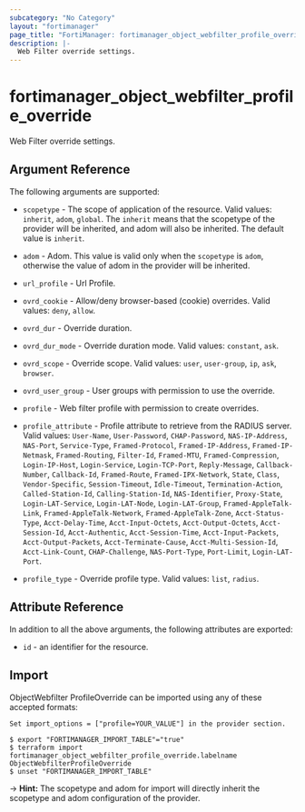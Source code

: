 ```yaml
---
subcategory: "No Category"
layout: "fortimanager"
page_title: "FortiManager: fortimanager_object_webfilter_profile_override"
description: |-
  Web Filter override settings.
---
```


# fortimanager_object_webfilter_profile_override
Web Filter override settings.

## Argument Reference


The following arguments are supported:

* `scopetype` - The scope of application of the resource. Valid values: `inherit`, `adom`, `global`. The `inherit` means that the scopetype of the provider will be inherited, and adom will also be inherited. The default value is `inherit`.
* `adom` - Adom. This value is valid only when the `scopetype` is `adom`, otherwise the value of adom in the provider will be inherited.
* `url_profile` - Url Profile.

* `ovrd_cookie` - Allow/deny browser-based (cookie) overrides. Valid values: `deny`, `allow`.

* `ovrd_dur` - Override duration.
* `ovrd_dur_mode` - Override duration mode. Valid values: `constant`, `ask`.

* `ovrd_scope` - Override scope. Valid values: `user`, `user-group`, `ip`, `ask`, `browser`.

* `ovrd_user_group` - User groups with permission to use the override.
* `profile` - Web filter profile with permission to create overrides.
* `profile_attribute` - Profile attribute to retrieve from the RADIUS server. Valid values: `User-Name`, `User-Password`, `CHAP-Password`, `NAS-IP-Address`, `NAS-Port`, `Service-Type`, `Framed-Protocol`, `Framed-IP-Address`, `Framed-IP-Netmask`, `Framed-Routing`, `Filter-Id`, `Framed-MTU`, `Framed-Compression`, `Login-IP-Host`, `Login-Service`, `Login-TCP-Port`, `Reply-Message`, `Callback-Number`, `Callback-Id`, `Framed-Route`, `Framed-IPX-Network`, `State`, `Class`, `Vendor-Specific`, `Session-Timeout`, `Idle-Timeout`, `Termination-Action`, `Called-Station-Id`, `Calling-Station-Id`, `NAS-Identifier`, `Proxy-State`, `Login-LAT-Service`, `Login-LAT-Node`, `Login-LAT-Group`, `Framed-AppleTalk-Link`, `Framed-AppleTalk-Network`, `Framed-AppleTalk-Zone`, `Acct-Status-Type`, `Acct-Delay-Time`, `Acct-Input-Octets`, `Acct-Output-Octets`, `Acct-Session-Id`, `Acct-Authentic`, `Acct-Session-Time`, `Acct-Input-Packets`, `Acct-Output-Packets`, `Acct-Terminate-Cause`, `Acct-Multi-Session-Id`, `Acct-Link-Count`, `CHAP-Challenge`, `NAS-Port-Type`, `Port-Limit`, `Login-LAT-Port`.

* `profile_type` - Override profile type. Valid values: `list`, `radius`.



## Attribute Reference

In addition to all the above arguments, the following attributes are exported:
* `id` - an identifier for the resource.

## Import

ObjectWebfilter ProfileOverride can be imported using any of these accepted formats:
```
Set import_options = ["profile=YOUR_VALUE"] in the provider section.

$ export "FORTIMANAGER_IMPORT_TABLE"="true"
$ terraform import fortimanager_object_webfilter_profile_override.labelname ObjectWebfilterProfileOverride
$ unset "FORTIMANAGER_IMPORT_TABLE"
```
-> **Hint:** The scopetype and adom for import will directly inherit the scopetype and adom configuration of the provider.
